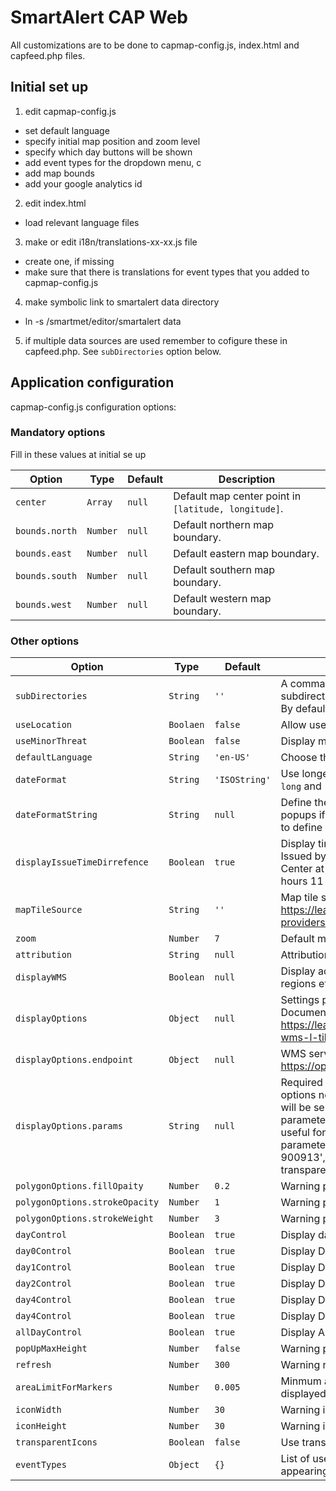 # SmartAlert CAP Web

All customizations are to be done to capmap-config.js, index.html and capfeed.php files.

## Initial set up

1. edit capmap-config.js 
  * set default language
  * specify initial map position and zoom level
  * specify which day buttons will be shown
  * add event types for the dropdown menu, c
  * add map bounds
  * add your google analytics id

2. edit index.html
  * load relevant language files

3. make or edit i18n/translations-xx-xx.js file
  * create one, if missing
  * make sure that there is translations for event types that you
    added to capmap-config.js

4. make symbolic link to smartalert data directory
  * ln -s /smartmet/editor/smartalert data

5. if multiple data sources are used remember to cofigure these in capfeed.php. See `subDirectories` option below.



## Application configuration
capmap-config.js configuration options:

### Mandatory options
Fill in these values at initial se up

| Option                | Type |  Default         | Description
| --------------------- | ---- | ---------------- | ------------------------------------------- |
| `center`              | `Array`   | `null`          | Default map center point in `[latitude, longitude]`. |
| `bounds.north`        | `Number`  | `null`          | Default northern map boundary. |
| `bounds.east`         | `Number`  | `null`          | Default eastern map boundary. |
| `bounds.south`        | `Number`  | `null`          | Default southern map boundary. |
| `bounds.west`         | `Number`  | `null`          | Default western map boundary. |

### Other options
| Option                | Type |  Default         | Description
| --------------------- | ---- | ---------------- | ------------------------------------------- |
| `subDirectories`      | `String`  | `''`  | A comma separated list of data source subdirectories. E.g. 'meteorology,hydrology'. By default data/ is used. |
| `useLocation`         | `Boolaen` | `false`         | Allow user location. |
| `useMinorThreat`      | `Boolean` | `false`         | Display minor threat level warning. |
| `defaultLanguage`     | `String`  | `'en-US'`       | Choose the defaylt language. |
| `dateFormat`          | `String`  | `'ISOString'`   | Use longer date format. Available options are `long` and (default) `ISOString`. |
| `dateFormatString`    | `String`  | `null`        | Define the date format used in warning popups if `dateFormat:long`. It's also possible to define date formats 
| `displayIssueTimeDirrefence`    | `Boolean`  | `true`        | Display time difference to time of issue (i.e. Issued by Ukrainian Hydrometeorological Center at 29.11.2022, 13:28 (10 days 22 hours 11 minutes ago)) |
| `mapTileSource`       | `String`  | `''` | Map tile source. See examples from here: https://leaflet-extras.github.io/leaflet-providers/preview/ |
| `zoom`                | `Number`  | `7`             | Default map zoom level. |
| `attribution`         | `String`  | `null`          | Attribution text/link. |
| `displayWMS`          | `Boolean` | `null`          | Display additional content (country borders, regions etc.) as a WMS layer. |
| `displayOptions`      | `Object`  | `null`          | Settings passed to Tilelayer.WMS. Documentation: https://leafletjs.com/reference.html#tilelayer-wms-l-tilelayer-wms
| `displayOptions.endpoint`   | `Object`  | `null`    | WMS server endpoint. E.g.: https://openwms.fmi.fi/geoserver/wms
| `displayOptions.params`     | `String`  | `null`    | Required query parameters. If any custom options not documented here are used, they will be sent to the WMS server as extra parameters in each request URL. This can be useful for non-standard vendor WMS parameters. E.g. {layers:'nexrad-n0r-900913', format:'image/png', transparent:true} 
| `polygonOptions.fillOpaity`    | `Number` | `0.2`   | Warning polygon fill opacity in pixels. |
| `polygonOptions.strokeOpacity` | `Number` | `1`     | Warning polygon stroke opacity in pixels.  |
| `polygonOptions.strokeWeight`  | `Number` | `3`     | Warning polygon stroke wight in pixels. |
| `dayControl`          | `Boolean` | `true`          | Display day control buttons. |
| `day0Control`         | `Boolean` | `true`          | Display Day 1 button. |
| `day1Control`         | `Boolean` | `true`          | Display Day 2 button.  |
| `day2Control`         | `Boolean` | `true`          | Display Day 3 button.  |
| `day4Control`         | `Boolean` | `true`          | Display Day 4 button.  |
| `day4Control`         | `Boolean` | `true`          | Display Day 5 button.  |
| `allDayControl`       | `Boolean` | `true`          | Display All days butto.  |
| `popUpMaxHeight`      | `Number`  | `false`         | Warning popup maximum height in pixels. |
| `refresh`             | `Number`  | `300`           | Warning refresh interval in seconds. |
| `areaLimitForMarkers` | `Number`  | `0.005`         | Minmum area for warning symbols to be displayed. |
| `iconWidth`           | `Number`  | `30`            | Warning icon width in pixels. |
| `iconHeight`          | `Number`  | `30`            | Warning icon height in pixels. |
| `transparentIcons`    | `Boolean` | `false`         | Use transparent icons. |
| `eventTypes`          | `Object`  | `{}`            | List of used events, key is unique word appearing in event tag. |
